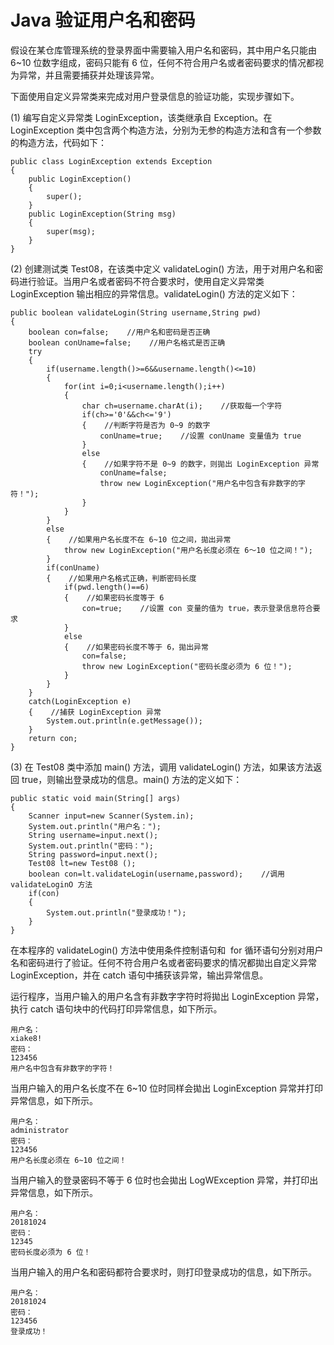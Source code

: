 # Java 验证用户名和密码

假设在某仓库管理系统的登录界面中需要输入用户名和密码，其中用户名只能由 6~10 位数字组成，密码只能有 6 位，任何不符合用户名或者密码要求的情况都视为异常，并且需要捕获并处理该异常。

下面使用自定义异常类来完成对用户登录信息的验证功能，实现步骤如下。

(1) 编写自定义异常类 LoginException，该类继承自 Exception。在 LoginException 类中包含两个构造方法，分别为无参的构造方法和含有一个参数的构造方法，代码如下：

```
public class LoginException extends Exception
{
    public LoginException()
    {
        super();
    }
    public LoginException(String msg)
    {
        super(msg);
    }
}
```

(2) 创建测试类 Test08，在该类中定义 validateLogin() 方法，用于对用户名和密码进行验证。当用户名或者密码不符合要求时，使用自定义异常类 LoginException 输出相应的异常信息。validateLogin() 方法的定义如下：

```
public boolean validateLogin(String username,String pwd)
{
    boolean con=false;    //用户名和密码是否正确
    boolean conUname=false;    //用户名格式是否正确
    try
    {
        if(username.length()>=6&&username.length()<=10)
        {
            for(int i=0;i<username.length();i++)
            {
                char ch=username.charAt(i);    //获取每一个字符
                if(ch>='0'&&ch<='9')
                {    //判断字符是否为 0~9 的数字
                    conUname=true;    //设置 conUname 变量值为 true
                }
                else
                {    //如果字符不是 0~9 的数字，则拋出 LoginException 异常
                    conUname=false;
                    throw new LoginException("用户名中包含有非数字的字符！");
                }
            }
        }
        else
        {    //如果用户名长度不在 6~10 位之间，拋出异常
            throw new LoginException("用户名长度必须在 6〜10 位之间！");
        }
        if(conUname)
        {    //如果用户名格式正确，判断密码长度
            if(pwd.length()==6)
            {    //如果密码长度等于 6
                con=true;    //设置 con 变量的值为 true，表示登录信息符合要求
            }
            else
            {    //如果密码长度不等于 6，拋出异常
                con=false;
                throw new LoginException("密码长度必须为 6 位！");
            }
        }
    }
    catch(LoginException e)
    {    //捕获 LoginException 异常
        System.out.println(e.getMessage());
    }
    return con;
}
```

(3) 在 Test08 类中添加 main() 方法，调用 validateLogin() 方法，如果该方法返回 true，则输出登录成功的信息。main() 方法的定义如下：

```
public static void main(String[] args)
{
    Scanner input=new Scanner(System.in);
    System.out.println("用户名：");
    String username=input.next();
    System.out.println("密码：");
    String password=input.next();
    Test08 lt=new Test08 ();
    boolean con=lt.validateLogin(username,password);    //调用 validateLoginO 方法
    if(con)
    {
        System.out.println("登录成功！");
    }
}
```

在本程序的 validateLogin() 方法中使用条件控制语句和  for 循环语句分别对用户名和密码进行了验证。任何不符合用户名或者密码要求的情况都拋出自定义异常 LoginException，并在 catch 语句中捕获该异常，输出异常信息。

运行程序，当用户输入的用户名含有非数字字符时将拋出 LoginException 异常，执行 catch 语句块中的代码打印异常信息，如下所示。

```
用户名：
xiake8!
密码：
123456
用户名中包含有非数字的字符！
```

当用户输入的用户名长度不在 6~10 位时同样会拋出 LoginException 异常并打印异常信息，如下所示。

```
用户名：
administrator
密码：
123456
用户名长度必须在 6~10 位之间！
```

当用户输入的登录密码不等于 6 位时也会拋出 LogWException 异常，并打印出异常信息，如下所示。

```
用户名：
20181024
密码：
12345
密码长度必须为 6 位！
```

当用户输入的用户名和密码都符合要求时，则打印登录成功的信息，如下所示。

```
用户名：
20181024
密码：
123456
登录成功！
```